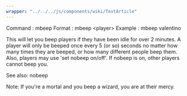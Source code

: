 ```yaml
---
wrapper: "../../../js/components/wiki/TextArticle"
---
```

Command : mbeep
Format  : mbeep &lt;player&gt;
Example : mbeep valentino
 
   This will let you beep players if they have been idle for over 2 minutes.
A player will only be beeped once every 5 (or so) seconds no matter how many
times they are beeped, or how many different people beep them.  Also, players
may use 'set nobeep on/off'.  If nobeep is on, other players cannot beep you.

See also: nobeep

Note:  If you're a mortal and you beep a wizard, you are at their mercy.
